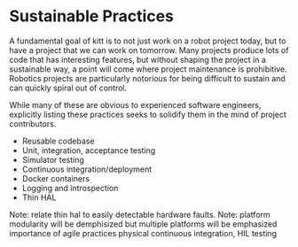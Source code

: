 # Sustainable Practices
A fundamental goal of kitt is to not just work on a robot project today, but to have a project that we can work on tomorrow.
Many projects produce lots of code that has interesting features, but without shaping the project in a sustainable way,
a point will come where project maintenance is prohibitive.
Robotics projects are particularly notorious for being difficult to sustain and can quickly spiral out of control.

While many of these are obvious to experienced software engineers, explicitly listing these practices seeks to solidify
them in the mind of project contributors.
- Reusable codebase
- Unit, integration, acceptance testing
- Simulator testing
- Continuous integration/deployment
- Docker containers
- Logging and introspection
- Thin HAL

Note: relate thin hal to easily detectable hardware faults.
Note: platform modularity will be demphisized but multiple platforms will be emphasized
importance of agile practices
physical continuous integration, HIL testing

